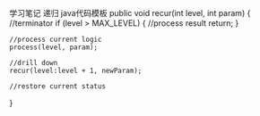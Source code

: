 学习笔记
递归
java代码模板
public void recur(int level, int param) {
    //terminator
    if (level > MAX_LEVEL) {
        //process result
        return;
    }
    
    //process current logic
    process(level, param);
    
    //drill down
    recur(level:level + 1, newParam);
    
    //restore current status
}